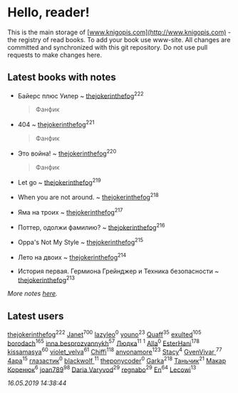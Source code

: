# Hello, reader!
This is the main storage of [www.knigopis.com](http://www.knigopis.com) - the registry of read books.
To add your book use www-site. All changes are committed and synchronized with this git repository.
Do not use pull requests to make changes here.


## Latest books with notes
* Байерс плюс Уилер ~ [thejokerinthefog](users/317/317244423-vkontakte)<sup>222</sup>
    > Фанфик

* 404 ~ [thejokerinthefog](users/317/317244423-vkontakte)<sup>221</sup>
    > Фанфик

* Это война! ~ [thejokerinthefog](users/317/317244423-vkontakte)<sup>220</sup>
    > Фанфик

* Let go ~ [thejokerinthefog](users/317/317244423-vkontakte)<sup>219</sup>

* When you are not around. ~ [thejokerinthefog](users/317/317244423-vkontakte)<sup>218</sup>

* Яма на троих ~ [thejokerinthefog](users/317/317244423-vkontakte)<sup>217</sup>

* Поттер, одолжи фамилию? ~ [thejokerinthefog](users/317/317244423-vkontakte)<sup>216</sup>

* Oppa's Not My Style ~ [thejokerinthefog](users/317/317244423-vkontakte)<sup>215</sup>

* Лето на двоих ~ [thejokerinthefog](users/317/317244423-vkontakte)<sup>214</sup>

* История первая. Гермиона Грейнджер и Техника безопасности ~ [thejokerinthefog](users/317/317244423-vkontakte)<sup>213</sup>


_More notes [here](latest_books_with_notes.md)._


## Latest users
[thejokerinthefog](users/317/317244423-vkontakte)<sup>222</sup> 
[Janet](users/108/108113656204404967440-google)<sup>700</sup> 
[lazyleo](users/116/116845519572391639637-google)<sup>0</sup> 
[youno](users/302/302928912-vkontakte)<sup>23</sup> 
[Quaff](users/122/12267158-vkontakte)<sup>35</sup> 
[exulted](users/100/100599204551896265722-google)<sup>105</sup> 
[borodach](users/157/15706320-vkontakte)<sup>165</sup> 
[inna.besprozvannykh](users/733/73323849-yandex)<sup>57</sup> 
[Людка](users/111/111038749-vkontakte)<sup>11</sup> 
[](users/114/114792281744850455512-google)<sup>1</sup> 
[Alla](users/103/103352250712959229257-google)<sup>0</sup> 
[EsterHani](users/305/30558181-vkontakte)<sup>178</sup> 
[kissamasya](users/684/68439978-vkontakte)<sup>60</sup> 
[violet_velva](users/116/116961712580551399099-google)<sup>61</sup> 
[Chiffi](users/105/105831994080785626680-google)<sup>118</sup> 
[anvonamore](users/595/5957175-vkontakte)<sup>123</sup> 
[Stacy](users/309/30902475-vkontakte)<sup>4</sup> 
[GvenVivar ](users/158/158266434925901-facebook)<sup>77</sup> 
[4apa](users/117/117392596378069249667-google)<sup>15</sup> 
[глазастик](users/115/115257673890455357280-google)<sup>0</sup> 
[blackwolf ](users/236/236639644-vkontakte)<sup>11</sup> 
[theponycoder](users/195/195144442-vkontakte)<sup>0</sup> 
[Garka](users/115/115753719718250012620-google)<sup>218</sup> 
[Таньчик](users/209/2096581563762610-facebook)<sup>21</sup> 
[Макар Коренюк](users/126/126368737-vkontakte)<sup>6</sup> 
[joan789](users/240/2401650-vkontakte)<sup>98</sup> 
[Daria Varyvod](users/829/829893410524253-facebook)<sup>29</sup> 
[regnabo](users/870/870059322-yandex)<sup>29</sup> 
[En](users/333/333646551-vkontakte)<sup>64</sup> 
[Lecowi](users/521/521873425-vkontakte)<sup>13</sup> 


_16.05.2019 14:38:44_
